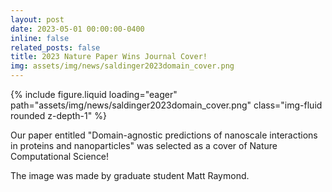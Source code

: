```yaml
---
layout: post
date: 2023-05-01 00:00:00-0400
inline: false
related_posts: false
title: 2023 Nature Paper Wins Journal Cover!
img: assets/img/news/saldinger2023domain_cover.png
---
```


<div class="row mt-4 justify-content-center">
    <div class="col-sm-12 col-md-6">
        {% include figure.liquid loading="eager" path="assets/img/news/saldinger2023domain_cover.png" class="img-fluid rounded z-depth-1" %}
    </div>
</div>

Our paper entitled "Domain-agnostic predictions of nanoscale interactions in proteins and nanoparticles" was selected as a cover of Nature Computational Science!

The image was made by graduate student Matt Raymond.
